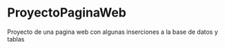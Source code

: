 # ProyectoPaginaWeb
Proyecto de una pagina web con algunas inserciones a la base de datos y tablas 
